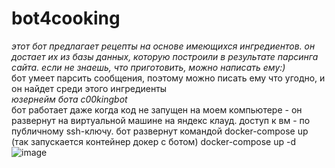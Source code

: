 # bot4cooking
*этот бот предлагает рецепты на основе имеющихся ингредиентов. он достает их из базы данных, которую построили в результате парсинга сайта. если не знаешь, что приготовить, можно написать ему:)*
<br>бот умеет парсить сообщения, поэтому можно писать ему что угодно, и он найдет среди этого ингредиенты
<br>*юзернейм бота c00kingbot*
<br> бот работает даже когда код не запущен на моем компьютере - он развернут на виртуальной машине на яндекс клауд. доступ к вм - по публичному ssh-ключу. бот развернут командой docker-compose up (так запускается контейнер докер с ботом)
docker-compose up -d
<br>![image](https://user-images.githubusercontent.com/71773679/160932835-bc6360cc-26b2-41e2-9890-2f4737fc827e.png)
